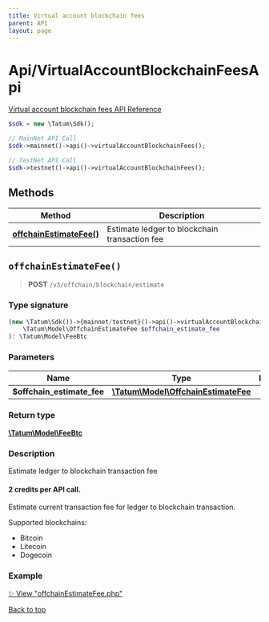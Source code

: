 ```yaml
---
title: Virtual account blockchain fees
parent: API
layout: page
---
```


# Api/VirtualAccountBlockchainFeesApi

[Virtual account blockchain fees API Reference](https://apidoc.tatum.io/tag/Virtual-account-blockchain-fees/)

```php
$sdk = new \Tatum\Sdk();

// MainNet API Call
$sdk->mainnet()->api()->virtualAccountBlockchainFees();

// TestNet API Call
$sdk->testnet()->api()->virtualAccountBlockchainFees();
```

## Methods

Method | Description
------------- | -------------
[**offchainEstimateFee()**](#offchainestimatefee) | Estimate ledger to blockchain transaction fee


## `offchainEstimateFee()`

> **POST** `/v3/offchain/blockchain/estimate`

### Type signature

```php
(new \Tatum\Sdk())->{mainnet/testnet}()->api()->virtualAccountBlockchainFees()->offchainEstimateFee(
    \Tatum\Model\OffchainEstimateFee $offchain_estimate_fee
): \Tatum\Model\FeeBtc
```

### Parameters

Name | Type | Description  | Notes
------------- | ------------- | ------------- | -------------
 **$offchain_estimate_fee** | [**\Tatum\Model\OffchainEstimateFee**](../../Model/OffchainEstimateFee) |  |

### Return type

[**\Tatum\Model\FeeBtc**](../../Model/FeeBtc)

### Description

Estimate ledger to blockchain transaction fee

<h4>2 credits per API call.</h4>

 Estimate current transaction fee for ledger to blockchain transaction.

 Supported blockchains: 

<ul> <li>Bitcoin</li> <li>Litecoin</li> <li>Dogecoin</li> </ul>

### Example

[✨ View "offchainEstimateFee.php"](https://github.com/tatumio/tatum-php/blob/master/examples/Api/VirtualAccountBlockchainFeesApi/offchainEstimateFee.php)

[Back to top](#top)

